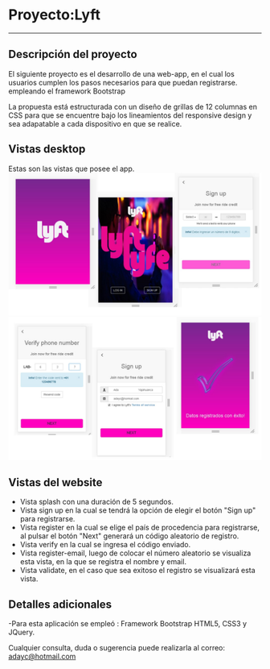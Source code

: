 # Proyecto:Lyft
_____________

## Descripción del proyecto
El siguiente proyecto es el desarrollo de una web-app, en el cual los usuarios cumplen los pasos necesarios para que  puedan registrarse. empleando el framework Bootstrap

La propuesta está estructurada con un diseño de grillas de 12 columnas en CSS para que se encuentre bajo los lineamientos del responsive design y sea adapatable a cada dispositivo en que se realice.
## Vistas desktop
Estas son las vistas que posee el app.
![Imagenes](assets/images/d1.JPG)
![Imagenes](assets/images/d2.JPG)


## Vistas del website
* Vista splash con una duración de 5 segundos.
* Vista sign up en la cual se tendrá la opción de elegir el botón "Sign up" para registrarse.
* Vista register en la cual se elige el país de procedencia para registrarse, al pulsar el botón "Next" generará un código aleatorio de registro.
* Vista verify en la cual se ingresa el código enviado.
* Vista register-email, luego de colocar el número aleatorio se visualiza esta vista, en la que se registra el nombre y email.
* Vista validate, en el caso que sea exitoso el registro se visualizará esta vista.







## Detalles adicionales
-Para esta aplicación se empleó : Framework Bootstrap HTML5, CSS3 y JQuery.

  
  Cualquier consulta, duda o sugerencia puede realizarla al correo: adayc@hotmail.com
